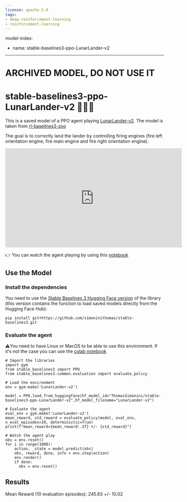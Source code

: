 ```yaml
---
license: apache-2.0
tags:
- deep-reinforcement-learning
- reinforcement-learning
---
```

model-index:
- name: stable-baselines3-ppo-LunarLander-v2
---
# ARCHIVED MODEL, DO NOT USE IT
# stable-baselines3-ppo-LunarLander-v2 🚀👩‍🚀
This is a saved model of a PPO agent playing [LunarLander-v2](https://gym.openai.com/envs/LunarLander-v2/). The model is taken from [rl-baselines3-zoo](https://github.com/DLR-RM/rl-trained-agents)

The goal is to correctly land the lander by controlling firing engines (fire left orientation engine, fire main engine and fire right orientation engine).

<iframe width="560" height="315" src="https://www.youtube.com/embed/kE-Fvht81I0" title="YouTube video player" frameborder="0" allow="accelerometer; autoplay; clipboard-write; encrypted-media; gyroscope; picture-in-picture" allowfullscreen></iframe>

👉 You can watch the agent playing by using this [notebook](https://colab.research.google.com/drive/19OonMRkMyCH6Dg0ECFQi7evxMRqkW3U0?usp=sharing)

## Use the Model
### Install the dependencies
You need to use the [Stable Baselines 3 Hugging Face version](https://github.com/simoninithomas/stable-baselines3) of the library (this version contains the function to load saved models directly from the Hugging Face Hub):

```
pip install git+https://github.com/simoninithomas/stable-baselines3.git
```
### Evaluate the agent
⚠️You need to have Linux or MacOS to be able to use this environment. If it's not the case you can use the [colab notebook](https://colab.research.google.com/drive/19OonMRkMyCH6Dg0ECFQi7evxMRqkW3U0#scrollTo=Qbzj9quh0FsP)


```
# Import the libraries
import gym
from stable_baselines3 import PPO
from stable_baselines3.common.evaluation import evaluate_policy

# Load the environment
env = gym.make('LunarLander-v2')

model = PPO.load_from_huggingface(hf_model_id="ThomasSimonini/stable-baselines3-ppo-LunarLander-v2",hf_model_filename="LunarLander-v2")
 
# Evaluate the agent
eval_env = gym.make('LunarLander-v2')
mean_reward, std_reward = evaluate_policy(model, eval_env, n_eval_episodes=10, deterministic=True)
print(f"mean_reward={mean_reward:.2f} +/- {std_reward}")
 
# Watch the agent play
obs = env.reset()
for i in range(1000):
    action, _state = model.predict(obs)
    obs, reward, done, info = env.step(action)
    env.render()
    if done:
      obs = env.reset()
```
## Results
Mean Reward (10 evaluation episodes): 245.63 +/- 10.02